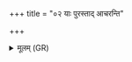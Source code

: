 +++
title = "०२ याः पुरस्ताद् आचरन्ति"

+++
<details><summary>मूलम् (GR)</summary>

याः पुरस्ताद् आचरन्ति  
साकं सूर्यस्य रश्मिभिः ।  
(…) ॥ +++(see 15.18.10ef)+++
</details>